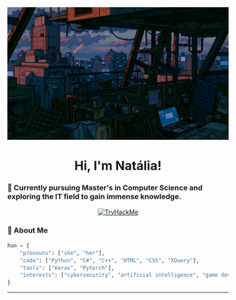 <!-- MasterHead -->
<a href="https://github.com/Nuventh/nuventh/blob/main/fallout.gif">
  <img src="https://github.com/Nuventh/nuventh/blob/main/fallout.gif" alt="Fallout GIF" style="width:auto; height:auto"/>
</a>

<!-- Greeting -->
<h1 align="center"> Hi, I'm Natália! </h1>

<h3 align=""left>🌟 Currently pursuing Master's in Computer Science and exploring the IT field to gain immense knowledge.</h4>

<div align="center">
  <a href="https://tryhackme.com/p/nuventh" target="_blank" rel="noopener noreferrer">
    <img src="https://tryhackme-badges.s3.amazonaws.com/nuventh.png" alt="TryHackMe" />
  </a>
</div>

<!-- About me -->
 <h3 align="left">💫 About Me</h3>
 
```python
hun = {
    "pronouns": ["she", "her"],
    "code": ["Python", "C#", "C++", "HTML", "CSS", "XQuery"],
    "tools": ["Keras", "Pytorch"],
    "interests": ["cybersecurity", "artificial intelligence", "game development"]
}
```
---
